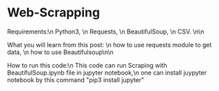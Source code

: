 # Web-Scrapping

Requirements:\n
Python3, \n
Requests, \n
BeautifulSoup, \n
CSV. \n\n

What you will learn from this post: \n
how to use requests module to get data, \n
how to use Beautifulsoup\n\n


How to run this code:\n
This code can run Scraping with BeautifulSoup.ipynb file in jupyter notebook,\n 
one can install juypyter notebook by this command "pip3 install jupyter"



